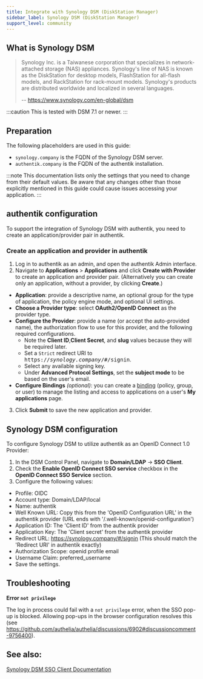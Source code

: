 ```yaml
---
title: Integrate with Synology DSM (DiskStation Manager)
sidebar_label: Synology DSM (DiskStation Manager)
support_level: community
---
```


## What is Synology DSM

> Synology Inc. is a Taiwanese corporation that specializes in network-attached storage (NAS) appliances. Synology's line of NAS is known as the DiskStation for desktop models, FlashStation for all-flash models, and RackStation for rack-mount models. Synology's products are distributed worldwide and localized in several languages.
>
> -- https://www.synology.com/en-global/dsm

:::caution
This is tested with DSM 7.1 or newer.
:::

## Preparation

The following placeholders are used in this guide:

- `synology.company` is the FQDN of the Synology DSM server.
- `authentik.company` is the FQDN of the authentik installation.

:::note
This documentation lists only the settings that you need to change from their default values. Be aware that any changes other than those explicitly mentioned in this guide could cause issues accessing your application.
:::

## authentik configuration

To support the integration of Synology DSM with authentik, you need to create an application/provider pair in authentik.

### Create an application and provider in authentik

1. Log in to authentik as an admin, and open the authentik Admin interface.
2. Navigate to **Applications** > **Applications** and click **Create with Provider** to create an application and provider pair. (Alternatively you can create only an application, without a provider, by clicking **Create**.)

- **Application**: provide a descriptive name, an optional group for the type of application, the policy engine mode, and optional UI settings.
- **Choose a Provider type**: select **OAuth2/OpenID Connect** as the provider type.
- **Configure the Provider**: provide a name (or accept the auto-provided name), the authorization flow to use for this provider, and the following required configurations.
    - Note the **Client ID**,**Client Secret**, and **slug** values because they will be required later.
    - Set a `Strict` redirect URI to <kbd>https://<em>synology.company</em>/#/signin</kbd>.
    - Select any available signing key.
    - Under **Advanced Protocol Settings**, set the **subject mode** to be based on the user's email.
- **Configure Bindings** _(optional)_: you can create a [binding](/docs/add-secure-apps/flows-stages/bindings/) (policy, group, or user) to manage the listing and access to applications on a user's **My applications** page.

3. Click **Submit** to save the new application and provider.

## Synology DSM configuration

To configure Synology DSM to utilize authentik as an OpenID Connect 1.0 Provider:

1. In the DSM Control Panel, navigate to **Domain/LDAP** -> **SSO Client**.
2. Check the **Enable OpenID Connect SSO service** checkbox in the **OpenID Connect SSO Service** section.
3. Configure the following values:

- Profile: OIDC
- Account type: Domain/LDAP/local
- Name: authentik
- Well Known URL: Copy this from the 'OpenID Configuration URL' in the authentik provider (URL ends with '/.well-known/openid-configuration')
- Application ID: The 'Client ID' from the authentik provider
- Application Key: The 'Client secret' from the authentik provider
- Redirect URL: https://synology.company/#/signin (This should match the 'Redirect URI' in authentik exactly)
- Authorization Scope: openid profile email
- Username Claim: preferred_username
- Save the settings.

## Troubleshooting

**Error `not privilege`**

The log in process could fail with a `not privilege` error, when the SSO pop-up is blocked. Allowing pop-ups in the browser configuration resolves this (see https://github.com/authelia/authelia/discussions/6902#discussioncomment-9756400).

## See also:

[Synology DSM SSO Client Documentation](https://kb.synology.com/en-af/DSM/help/DSM/AdminCenter/file_directory_service_sso?version=7)
